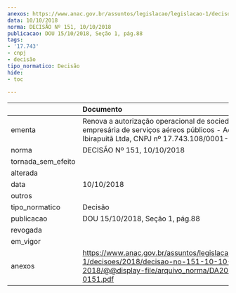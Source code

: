 ```yaml
---
anexos: https://www.anac.gov.br/assuntos/legislacao/legislacao-1/decisoes/2018/decisao-no-151-10-10-2018/@@display-file/arquivo_norma/DA2018-0151.pdf
data: 10/10/2018
norma: DECISÃO Nº 151, 10/10/2018
publicacao: DOU 15/10/2018, Seção 1, pág.88
tags:
- '17.743'
- cnpj
- decisão
tipo_normatico: Decisão
hide: 
- toc 
 
---
```


|                    | Documento                                                                                                                                         |
|:-------------------|:--------------------------------------------------------------------------------------------------------------------------------------------------|
| ementa             | Renova a autorização operacional de sociedade empresária de serviços aéreos públicos - Aero Agrícola Ibirapuitã Ltda, CNPJ nº 17.743.108/0001-77. |
| norma              | DECISÃO Nº 151, 10/10/2018                                                                                                                        |
| tornada_sem_efeito |                                                                                                                                                   |
| alterada           |                                                                                                                                                   |
| data               | 10/10/2018                                                                                                                                        |
| outros             |                                                                                                                                                   |
| tipo_normatico     | Decisão                                                                                                                                           |
| publicacao         | DOU 15/10/2018, Seção 1, pág.88                                                                                                                   |
| revogada           |                                                                                                                                                   |
| em_vigor           |                                                                                                                                                   |
| anexos             | https://www.anac.gov.br/assuntos/legislacao/legislacao-1/decisoes/2018/decisao-no-151-10-10-2018/@@display-file/arquivo_norma/DA2018-0151.pdf     |